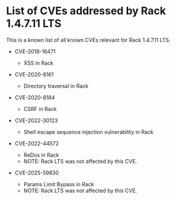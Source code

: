 # List of CVEs addressed by Rack 1.4.7.11 LTS

This is a known list of all known CVEs relevant for Rack 1.4.7.11 LTS.

- CVE-2018-16471
  - XSS in Rack

- CVE-2020-8161
  - Directory traversal in Rack

- CVE-2020-8184
  - CSRF in Rack

- CVE-2022-30123
  - Shell escape sequence injection vulnerability in Rack

- CVE-2022-44572
  - ReDos in Rack
  - NOTE: Rack LTS was not affected by this CVE.

- CVE-2025-59830
  - Params Limit Bypass in Rack
  - NOTE: Rack LTS was not affected by this CVE.
